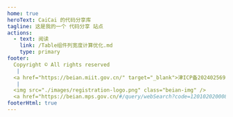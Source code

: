 ```yaml
---
home: true
heroText: CaiCai 的代码分享库
tagline: 这是我的一个 代码分享 站点
actions:
  - text: 阅读
    link: /Table组件列宽度计算优化.md
    type: primary
footer: 
  Copyright © All rights reserved 
   | 
  <a href="https://beian.miit.gov.cn/" target="_blank">津ICP备2024025699号</a>
   | 
  <img src="./images/registration-logo.png" class="beian-img" />
  <a href="https://beian.mps.gov.cn/#/query/webSearch?code=12010202000886" rel="noreferrer" target="_blank">津公网安备12010202000886</a>
footerHtml: true
---
```

